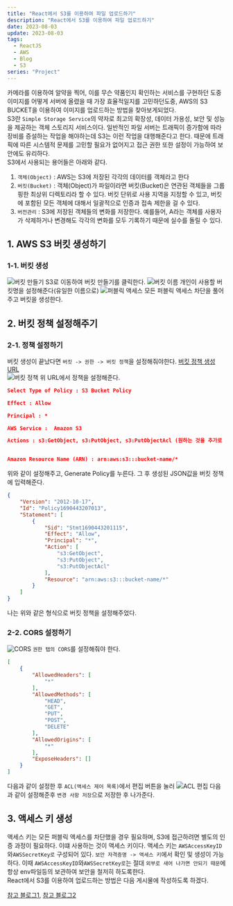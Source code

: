 ```yaml
---
title: "React에서 S3를 이용하여 파일 업로드하기"
description: "React에서 S3를 이용하여 파일 업로드하기"
date: 2023-08-03
update: 2023-08-03
tags:
  - ReactJS
  - AWS
  - Blog
  - S3
series: "Project"
---
```


카메라를 이용하여 알약을 찍어, 이를 무슨 약품인지 확인하는 서비스를 구현하던 도중 이미지를 어떻게 서버에 올렸을 때 가장 효율적일지를 고민하던도중, AWS의 S3 BUCKET을 이용하여 이미지를 업로드하는 방법을 찾아보게되었다.<br/>
S3란 `Simple Storage Service`의 약자로 최고의 확장성, 데이터 가용성, 보안 및 성능을 제공하는 객체 스토리지 서비스이다. 일반적인 파일 서버는 트래픽이 증가함에 따라 장비를 증설하는 작업을 해야하는데 S3는 이런 작업을 대행해준다고 한다. 때문에 트래픽에 따른 시스템적 문제를 고민할 필요가 없어지고 접근 권한 또한 설정이 가능하여 보안에도 유리하다.<br/>
S3에서 사용되는 용어들은 아래와 같다.

1. `객체(Object)` : AWS는 S3에 저장된 각각의 데이터를 객체라고 한다
2. `버킷(Bucket)` : 객체(Object)가 파일이라면 버킷(Bucket)은 연관된 객체들을 그룹핑한 최상위 디렉토리라 할 수 있다. 버킷 단위로 사용 지역을 지정할 수 있고, 버킷에 포함된 모든 객체에 대해서 일괄적으로 인증과 접속 제한을 걸 수 있다.
3. `버전관리` : S3에 저장된 객체들의 변화를 저장한다. 예를들어, A라는 객체를 사용자가 삭제하거나 변경해도 각각의 변화를 모두 기록하기 때문에 실수를 돌릴 수 있다.

## 1. AWS S3 버킷 생성하기

### 1-1. 버킷 생성

![버킷 만들기](1.png)
S3로 이동하여 버킷 만들기를 클릭한다.
![버킷 이름](2.png)
개인이 사용할 버킷명을 설정해준다(유일한 이름으로)
![퍼블릭 액세스](3.png)
모든 퍼블릭 액세스 차단을 풀어주고 버킷을 생성한다.

## 2. 버킷 정책 설정해주기

### 2-1. 정책 설정하기

버킷 생성이 끝났다면 `버킷 -> 권한 -> 버킷 정책`을 설정해줘야한다.
[버킷 정책 생성 URL](http://awspolicygen.s3.amazonaws.com/policygen.html)<br/>
![버킷 정책](4.png)
위 URL에서 정책을 설정해준다.

```JSON
Select Type of Policy : S3 Bucket Policy

Effect : Allow

Principal : *

AWS Service :  Amazon S3

Actions : s3:GetObject, s3:PutObject, s3:PutObjectAcl (원하는 것을 추가로 선택 가능)


Amazon Resource Name (ARN) : arn:aws:s3:::bucket-name/*
```

위와 같이 설정해주고, Generate Policy를 누른다.
그 후 생성된 JSON값을 버킷 정책에 입력해준다.

```JSON
{
    "Version": "2012-10-17",
    "Id": "Policy1690443207013",
    "Statement": [
        {
            "Sid": "Stmt1690443201115",
            "Effect": "Allow",
            "Principal": "*",
            "Action": [
                "s3:GetObject",
                "s3:PutObject",
                "s3:PutObjectAcl"
            ],
            "Resource": "arn:aws:s3:::bucket-name/*"
        }
    ]
}
```

나는 위와 같은 형식으로 버킷 정책을 설정해주었다.

### 2-2. CORS 설정하기

![CORS](5.png)
`권한 탭의 CORS`를 설정해줘야 한다.

```JSON
[
    {
        "AllowedHeaders": [
            "*"
        ],
        "AllowedMethods": [
            "HEAD",
            "GET",
            "PUT",
            "POST",
            "DELETE"
        ],
        "AllowedOrigins": [
            "*"
        ],
        "ExposeHeaders": []
    }
]
```

다음과 같이 설정한 후 `ACL(액세스 제어 목록)`에서 편집 버튼을 눌러
![ACL 편집](6.png)
다음과 같이 설정해준후 `변경 사항 저장`으로 저장한 후 나가준다.

## 3. 액세스 키 생성

액세스 키는 모든 퍼블릭 액세스를 차단했을 경우 필요하며, S3에 접근하려면 별도의 인증 과정이 필요하다. 이떄 사용하는 것이 액세스 키이다. 액세스 키는 `AWSAccessKeyID`와`AWSSecretKey로` 구성되어 있다.
`보안 자격증명 -> 액세스 키`에서 확인 및 생성이 가능하다.
이때 `AWSAccessKeyID`와`AWSSecretKey로`는 절대 `외부로 새어 나가면 안되기 때문`에 항상 env파일등의 보관하여 보안을 철저히 하도록한다.<br/>
React에서 S3를 이용하여 업로드하는 방법은 다음 게시물에 작성하도록 하겠다.

[참고 블로그1](https://bamdule.tistory.com/177),
[참고 블로그2](https://itprogramming119.tistory.com/entry/React-S3%EB%A5%BC-%EC%9D%B4%EC%9A%A9%ED%95%9C-%ED%8C%8C%EC%9D%BC-%EC%97%85%EB%A1%9C%EB%93%9C-%EA%B5%AC%ED%98%84%ED%95%98%EA%B8%B0)
